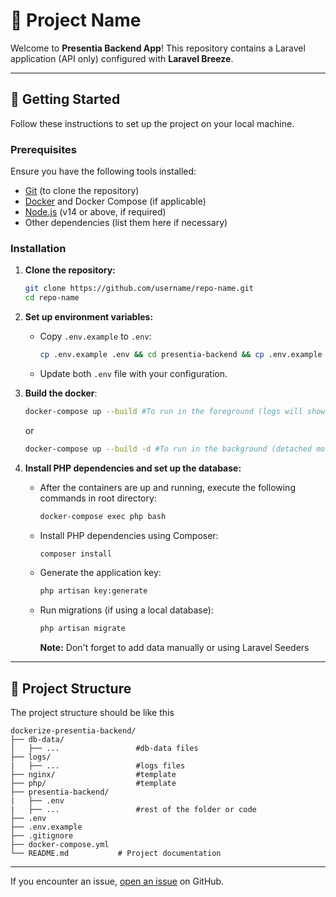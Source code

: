# 🌟 Project Name

Welcome to **Presentia Backend App**! This repository contains a Laravel application (API only) configured with **Laravel Breeze**.

---

## 🚀 Getting Started

Follow these instructions to set up the project on your local machine.

### Prerequisites

Ensure you have the following tools installed:

- [Git](https://git-scm.com/) (to clone the repository)
- [Docker](https://www.docker.com/) and Docker Compose (if applicable)
- [Node.js](https://nodejs.org/) (v14 or above, if required)
- Other dependencies (list them here if necessary)

### Installation

1. **Clone the repository:**
   ```bash
   git clone https://github.com/username/repo-name.git
   cd repo-name
   ```

2. **Set up environment variables:**
    - Copy `.env.example` to `.env`:
        ```bash
        cp .env.example .env && cd presentia-backend && cp .env.example .env 
        ```
    - Update both `.env` file with your configuration.

3. **Build the docker**:    
    ```bash
    docker-compose up --build #To run in the foreground (logs will show in the terminal):
    ```
    or
    ```bash
    docker-compose up --build -d #To run in the background (detached mode):
    ```
4. **Install PHP dependencies and set up the database:**
    - After the containers are up and running, execute the following commands in root directory:
        ```bash
        docker-compose exec php bash
        ```
    - Install PHP dependencies using Composer:
        ```bash
        composer install
        ```
    - Generate the application key:
        ```bash
        php artisan key:generate
        ```
    - Run migrations (if using a local database):
        ```bash
        php artisan migrate
        ```
        **Note:** Don't forget to add data manually or using Laravel Seeders
---

## 📂 Project Structure
The project structure should be like this
```plaintext
dockerize-presentia-backend/
├── db-data/                
│   ├── ...                 #db-data files
├── logs/   
|   ├── ...                 #logs files
├── nginx/                  #template
├── php/                    #template
├── presentia-backend/
|   ├── .env
|   ├── ...                 #rest of the folder or code
├── .env
├── .env.example  
├── .gitignore        
├── docker-compose.yml  
└── README.md           # Project documentation
```

---



If you encounter an issue, [open an issue](https://github.com/username/repo-name/issues) on GitHub.
